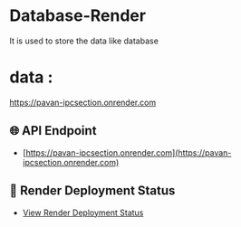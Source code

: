 # Database-Render
It is used to store the data like database

# data :
https://pavan-ipcsection.onrender.com

## 🌐 API Endpoint

- [https://pavan-ipcsection.onrender.com](https://pavan-ipcsection.onrender.com)

## 🚀 Render Deployment Status

- [View Render Deployment Status](https://dashboard.render.com/web/srv-cjma8v8cfp5c7384aa00/deploys/dep-d20aml2dbo4c73bv5kr0)
